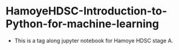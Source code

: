 # HamoyeHDSC-Introduction-to-Python-for-machine-learning
- This is a tag along jupyter notebook for Hamoye HDSC stage A.

